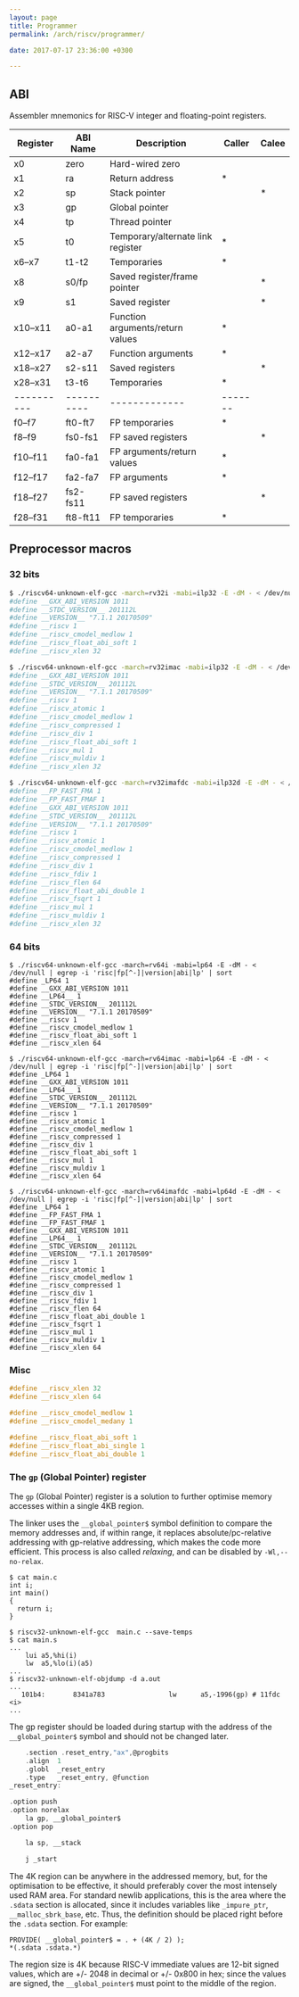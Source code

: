 ```yaml
---
layout: page
title: Programmer
permalink: /arch/riscv/programmer/

date: 2017-07-17 23:36:00 +0300

---
```


## ABI

Assembler mnemonics for RISC-V integer and floating-point registers.

| Register | ABI Name | Description | Caller | Calee |
|----------|----------|-------------|--------|-------|
| x0 | zero | Hard-wired zero |  |  |
| x1 | ra | Return address | * |  |
| x2 | sp | Stack pointer |  | * |
| x3 | gp | Global pointer |  |  |
| x4 | tp | Thread pointer |  |  |
| x5  | t0 | Temporary/alternate link register | * |  |
| x6–x7 | t1-t2 | Temporaries | * |  |
| x8 | s0/fp | Saved register/frame pointer |  | * |
| x9 | s1 | Saved register |  | * |
| x10–x11 | a0-a1 | Function arguments/return values | * |  |
| x12–x17 | a2-a7 | Function arguments | * |  |
| x18–x27 | s2-s11 | Saved registers |  | * |
| x28–x31 | t3-t6 | Temporaries | * |  |
|----------|----------|-------------|-------|
| f0–f7 | ft0-ft7 | FP temporaries | * |  |
| f8–f9 | fs0-fs1 | FP saved registers |  | * |
| f10–f11 | fa0-fa1 | FP arguments/return values | * |  |
| f12–f17 | fa2-fa7 | FP arguments | * |  |
| f18–f27 | fs2-fs11 | FP saved registers |  | * |
| f28–f31 | ft8-ft11 | FP temporaries | * |  |


## Preprocessor macros

### 32 bits

```bash
$ ./riscv64-unknown-elf-gcc -march=rv32i -mabi=ilp32 -E -dM - < /dev/null | egrep -i 'risc|fp[^-]|version|abi|lp' | sort
#define __GXX_ABI_VERSION 1011
#define __STDC_VERSION__ 201112L
#define __VERSION__ "7.1.1 20170509"
#define __riscv 1
#define __riscv_cmodel_medlow 1
#define __riscv_float_abi_soft 1
#define __riscv_xlen 32

$ ./riscv64-unknown-elf-gcc -march=rv32imac -mabi=ilp32 -E -dM - < /dev/null | egrep -i 'risc|fp[^-]|version|abi|lp' | sort
#define __GXX_ABI_VERSION 1011
#define __STDC_VERSION__ 201112L
#define __VERSION__ "7.1.1 20170509"
#define __riscv 1
#define __riscv_atomic 1
#define __riscv_cmodel_medlow 1
#define __riscv_compressed 1
#define __riscv_div 1
#define __riscv_float_abi_soft 1
#define __riscv_mul 1
#define __riscv_muldiv 1
#define __riscv_xlen 32

$ ./riscv64-unknown-elf-gcc -march=rv32imafdc -mabi=ilp32d -E -dM - < /dev/null | egrep -i 'risc|fp[^-]|version|abi|lp' | sort
#define __FP_FAST_FMA 1
#define __FP_FAST_FMAF 1
#define __GXX_ABI_VERSION 1011
#define __STDC_VERSION__ 201112L
#define __VERSION__ "7.1.1 20170509"
#define __riscv 1
#define __riscv_atomic 1
#define __riscv_cmodel_medlow 1
#define __riscv_compressed 1
#define __riscv_div 1
#define __riscv_fdiv 1
#define __riscv_flen 64
#define __riscv_float_abi_double 1
#define __riscv_fsqrt 1
#define __riscv_mul 1
#define __riscv_muldiv 1
#define __riscv_xlen 32
```

### 64 bits

```
$ ./riscv64-unknown-elf-gcc -march=rv64i -mabi=lp64 -E -dM - < /dev/null | egrep -i 'risc|fp[^-]|version|abi|lp' | sort
#define _LP64 1
#define __GXX_ABI_VERSION 1011
#define __LP64__ 1
#define __STDC_VERSION__ 201112L
#define __VERSION__ "7.1.1 20170509"
#define __riscv 1
#define __riscv_cmodel_medlow 1
#define __riscv_float_abi_soft 1
#define __riscv_xlen 64

$ ./riscv64-unknown-elf-gcc -march=rv64imac -mabi=lp64 -E -dM - < /dev/null | egrep -i 'risc|fp[^-]|version|abi|lp' | sort
#define _LP64 1
#define __GXX_ABI_VERSION 1011
#define __LP64__ 1
#define __STDC_VERSION__ 201112L
#define __VERSION__ "7.1.1 20170509"
#define __riscv 1
#define __riscv_atomic 1
#define __riscv_cmodel_medlow 1
#define __riscv_compressed 1
#define __riscv_div 1
#define __riscv_float_abi_soft 1
#define __riscv_mul 1
#define __riscv_muldiv 1
#define __riscv_xlen 64

$ ./riscv64-unknown-elf-gcc -march=rv64imafdc -mabi=lp64d -E -dM - < /dev/null | egrep -i 'risc|fp[^-]|version|abi|lp' | sort
#define _LP64 1
#define __FP_FAST_FMA 1
#define __FP_FAST_FMAF 1
#define __GXX_ABI_VERSION 1011
#define __LP64__ 1
#define __STDC_VERSION__ 201112L
#define __VERSION__ "7.1.1 20170509"
#define __riscv 1
#define __riscv_atomic 1
#define __riscv_cmodel_medlow 1
#define __riscv_compressed 1
#define __riscv_div 1
#define __riscv_fdiv 1
#define __riscv_flen 64
#define __riscv_float_abi_double 1
#define __riscv_fsqrt 1
#define __riscv_mul 1
#define __riscv_muldiv 1
#define __riscv_xlen 64
```

### Misc

```c
#define __riscv_xlen 32
#define __riscv_xlen 64
```

```c
#define __riscv_cmodel_medlow 1
#define __riscv_cmodel_medany 1
```

```c
#define __riscv_float_abi_soft 1
#define __riscv_float_abi_single 1
#define __riscv_float_abi_double 1
```

### The `gp` (Global Pointer) register

The `gp` (Global Pointer) register is a solution to further optimise memory accesses within a single 4KB region. 

The linker uses the `__global_pointer$` symbol definition to compare the memory addresses and, if within range, it replaces absolute/pc-relative addressing with gp-relative addressing, which makes the code more efficient. This process is also called _relaxing_, and can be disabled by `-Wl,--no-relax`.

```
$ cat main.c 
int i;
int main()
{
  return i;
}

$ riscv32-unknown-elf-gcc  main.c --save-temps
$ cat main.s
...
	lui	a5,%hi(i)
	lw	a5,%lo(i)(a5)
...
$ riscv32-unknown-elf-objdump -d a.out
...
   101b4:       8341a783                lw      a5,-1996(gp) # 11fdc <i>
...
```

The gp register should be loaded during startup with the address of the `__global_pointer$` symbol and should not be changed later. 

```c
	.section .reset_entry,"ax",@progbits
	.align	1
	.globl	_reset_entry
	.type	_reset_entry, @function
_reset_entry:

.option push
.option norelax
	la gp, __global_pointer$
.option pop

	la sp, __stack

	j _start
```

The 4K region can be anywhere in the addressed memory, but, for the optimisation to be effective, it should preferably cover the most intensely used RAM area. For standard newlib applications, this is the area where the `.sdata` section is allocated, since it includes variables like `_impure_ptr`, `__malloc_sbrk_base`, etc. Thus, the definition should be placed right before the `.sdata` section. For example:

```
PROVIDE( __global_pointer$ = . + (4K / 2) );
*(.sdata .sdata.*)
```

The region size is 4K because RISC-V immediate values are 12-bit signed values, which are +/- 2048 in decimal or +/- 0x800 in hex; since the values are signed, the `__global_pointer$` must point to the middle of the region.
